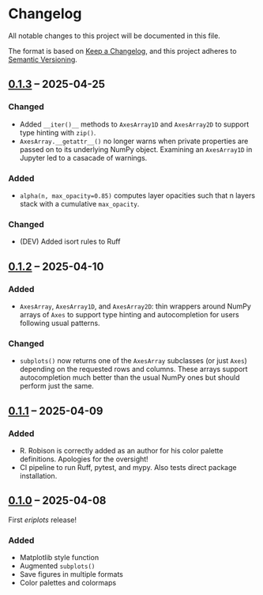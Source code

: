 # Changelog

All notable changes to this project will be documented in this file.

The format is based on [Keep a Changelog](https://keepachangelog.com/en/1.1.0/),
and this project adheres to [Semantic Versioning](https://semver.org/spec/v2.0.0.html).

## [0.1.3] – 2025-04-25

### Changed

- Added `__iter()__` methods to `AxesArray1D` and `AxesArray2D` to
  support type hinting with `zip()`.
- `AxesArray.__getattr__()` no longer warns when private properties
  are passed on to its underlying NumPy object. Examining an
  `AxesArray1D` in Jupyter led to a casacade of warnings.

### Added

- `alpha(n, max_opacity=0.85)` computes layer opacities such that
  n layers stack with a cumulative `max_opacity`.

### Changed

- (DEV) Added isort rules to Ruff

## [0.1.2] – 2025-04-10

### Added

- `AxesArray`, `AxesArray1D`, and `AxesArray2D`: thin wrappers
  around NumPy arrays of `Axes` to support type hinting and
  autocompletion for users following usual patterns.

### Changed

- `subplots()` now returns one of the `AxesArray` subclasses (or
  just `Axes`) depending on the requested rows and columns. These
  arrays support autocompletion much better than the usual NumPy
  ones but should perform just the same.

## [0.1.1] – 2025-04-09

### Added

- R. Robison is correctly added as an author for his color
  palette definitions. Apologies for the oversight!
- CI pipeline to run Ruff, pytest, and mypy. Also tests direct
  package installation.

## [0.1.0] – 2025-04-08

First *eriplots* release!

### Added

- Matplotlib style function
- Augmented `subplots()`
- Save figures in multiple formats
- Color palettes and colormaps

[0.1.0]: https://github.com/ElderResearch/eriplots-python/releases/tag/0.1.0
[0.1.1]: https://github.com/ElderResearch/eriplots-python/releases/tag/0.1.1
[0.1.2]: https://github.com/ElderResearch/eriplots-python/releases/tag/0.1.2
[0.1.3]: https://github.com/ElderResearch/eriplots-python/releases/tag/0.1.3
